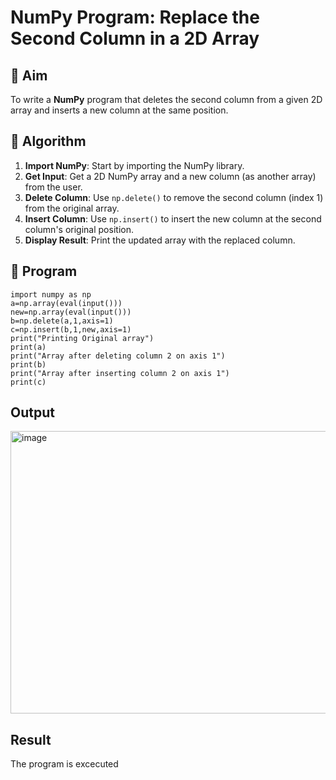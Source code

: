 # NumPy Program: Replace the Second Column in a 2D Array

## 🎯 Aim
To write a **NumPy** program that deletes the second column from a given 2D array and inserts a new column at the same position.

## 🧠 Algorithm
1. **Import NumPy**: Start by importing the NumPy library.
2. **Get Input**: Get a 2D NumPy array and a new column (as another array) from the user.
3. **Delete Column**: Use `np.delete()` to remove the second column (index 1) from the original array.
4. **Insert Column**: Use `np.insert()` to insert the new column at the second column's original position.
5. **Display Result**: Print the updated array with the replaced column.

## 🧾 Program
```
import numpy as np
a=np.array(eval(input()))
new=np.array(eval(input()))
b=np.delete(a,1,axis=1)
c=np.insert(b,1,new,axis=1)
print("Printing Original array")
print(a)
print("Array after deleting column 2 on axis 1")
print(b)
print("Array after inserting column 2 on axis 1")
print(c)
```

## Output
<img width="920" height="452" alt="image" src="https://github.com/user-attachments/assets/3ad33cd0-d353-4060-ad53-dd66a3055916" />

## Result
The program is excecuted
